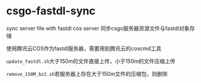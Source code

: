# csgo-fastdl-sync
sync server file with fastdl cos server 同步csgo服务器资源文件与fastdl对象存储

使用腾讯云COS作为fastdl服务器，需要用到腾讯云的coscmd工具

`update_fastdl.sh`大于150m的文件直接上传，小于150m的文件压缩上传

`remove_150M_bz2.sh`若服务器上存在大于150m文件的压缩包，则删除
